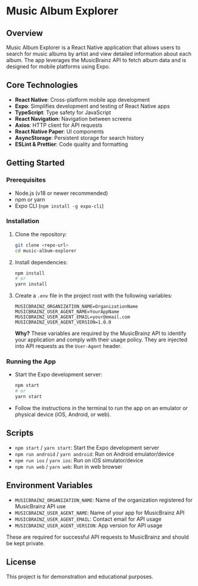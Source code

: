 # Music Album Explorer

## Overview

Music Album Explorer is a React Native application that allows users to search for music albums by artist and view detailed information about each album. The app leverages the MusicBrainz API to fetch album data and is designed for mobile platforms using Expo.

## Core Technologies

- **React Native**: Cross-platform mobile app development
- **Expo**: Simplifies development and testing of React Native apps
- **TypeScript**: Type safety for JavaScript
- **React Navigation**: Navigation between screens
- **Axios**: HTTP client for API requests
- **React Native Paper**: UI components
- **AsyncStorage**: Persistent storage for search history
- **ESLint & Prettier**: Code quality and formatting

## Getting Started

### Prerequisites

- Node.js (v18 or newer recommended)
- npm or yarn
- Expo CLI (`npm install -g expo-cli`)

### Installation

1. Clone the repository:
   ```sh
   git clone <repo-url>
   cd music-album-explorer
   ```
2. Install dependencies:
   ```sh
   npm install
   # or
   yarn install
   ```
3. Create a `.env` file in the project root with the following variables:
   ```env
   MUSICBRAINZ_ORGANIZATION_NAME=OrganizationName
   MUSICBRAINZ_USER_AGENT_NAME=YourAppName
   MUSICBRAINZ_USER_AGENT_EMAIL=your@email.com
   MUSICBRAINZ_USER_AGENT_VERSION=1.0.0
   ```
   **Why?** These variables are required by the MusicBrainz API to identify your application and comply with their usage policy. They are injected into API requests as the `User-Agent` header.

### Running the App

- Start the Expo development server:
  ```sh
  npm start
  # or
  yarn start
  ```
- Follow the instructions in the terminal to run the app on an emulator or physical device (iOS, Android, or web).

## Scripts

- `npm start` / `yarn start`: Start the Expo development server
- `npm run android` / `yarn android`: Run on Android emulator/device
- `npm run ios` / `yarn ios`: Run on iOS simulator/device
- `npm run web` / `yarn web`: Run in web browser

## Environment Variables

- `MUSICBRAINZ_ORGANIZATION_NAME`: Name of the organization registered for MusicBrainz API use
- `MUSICBRAINZ_USER_AGENT_NAME`: Name of your app for MusicBrainz API
- `MUSICBRAINZ_USER_AGENT_EMAIL`: Contact email for API usage
- `MUSICBRAINZ_USER_AGENT_VERSION`: App version for API usage

These are required for successful API requests to MusicBrainz and should be kept private.

## License

This project is for demonstration and educational purposes.
